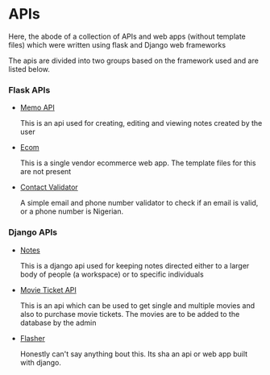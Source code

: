# APIs
Here, the abode of a collection of APIs and web apps 
(without template files) which were written using flask 
and Django web frameworks

The apis are divided into two groups based on
the framework used and are listed below.

### Flask APIs
- [Memo API](flask/memo_api)
  
  This is an api used for creating, editing and viewing notes
created by the user
  
  
- [Ecom](flask/ecom%20(web%20app))

  This is a single vendor ecommerce web app. The template files
for this are not present
 
 
- [Contact Validator](flask/con_val)

  A simple email and phone number validator to check if an email
is valid, or a phone number is Nigerian.
  

### Django APIs
- [Notes](django/notes)

  This is a django api used for keeping notes directed either
to a larger body of people (a workspace) or to specific individuals
 
 
- [Movie Ticket API](django/ml)

  This is an api which can be used to get single and multiple movies
and also to purchase movie tickets. The movies are to be added to the database
  by the admin
  

- [Flasher](django/flasher)

  Honestly can't say anything bout this. Its sha an api or web
app built with django.
